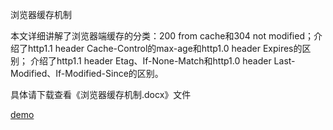 浏览器缓存机制

本文详细讲解了浏览器端缓存的分类：200 from cache和304 not modified；介绍了http1.1 header Cache-Control的max-age和http1.0 header Expires的区别；
介绍了http1.1 header Etag、If-None-Match和http1.0 header Last-Modified、If-Modified-Since的区别。

具体请下载查看《浏览器缓存机制.docx》文件

<p><a href="https://github.com/gitrunfeng/webcache/tree/master/webcache">demo</a></p>
